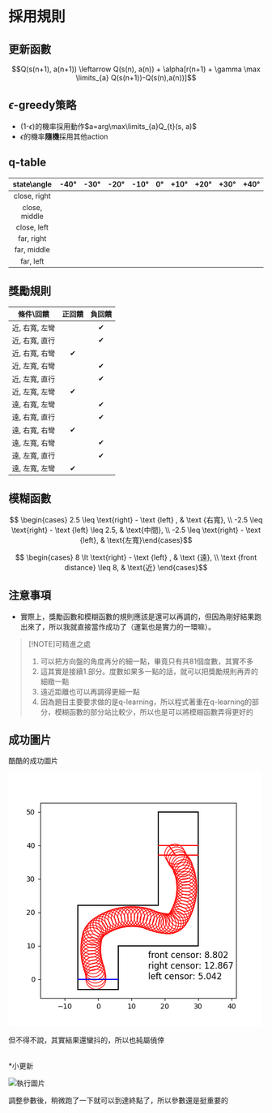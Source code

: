 # 採用規則

## 更新函數

$$Q(s(n+1), a(n+1)) \leftarrow Q(s(n), a(n)) + \alpha[r(n+1) + \gamma \max \limits_{a} Q(s(n+1))-Q(s(n),a(n))]$$

##  $\epsilon$-greedy策略

* (1-$\epsilon$)的機率採用動作$a=arg\max\limits_{a}Q_{t}(s, a)$
* $\epsilon$的機率**隨機**採用其他action


## q-table

|   state\angle    | -40° | -30° | -20° | -10° | 0°  | +10° | +20° | +30° | +40° |
|   :---------:    | ---- | ---- | ---- | ---- | --- | ---- | ---- | ---- | ---- |
|   close, right   |      |      |      |      |     |      |      |      |      |
|   close, middle  |      |      |      |      |     |      |      |      |      |
|    close, left   |      |      |      |      |     |      |      |      |      |
|    far, right    |      |      |      |      |     |      |      |      |      |
|    far, middle   |      |      |      |      |     |      |      |      |      |
|     far, left    |      |      |      |      |     |      |      |      |      |




 
## 獎勵規則

|   條件\回饋    |  正回饋  |  負回饋  |
|  :---------:   |  :----:  |  :----:  |
| 近, 右寬, 左彎 |          | &#10004; |
| 近, 右寬, 直行 |          | &#10004; |
| 近, 右寬, 右彎 | &#10004; |          |
| 近, 左寬, 右彎 |          | &#10004; |
| 近, 左寬, 直行 |          | &#10004; |
| 近, 左寬, 左彎 | &#10004; |          |
| 遠, 右寬, 左彎 |          | &#10004; |
| 遠, 右寬, 直行 |          | &#10004; |
| 遠, 右寬, 右彎 | &#10004; |          |
| 遠, 左寬, 右彎 |          | &#10004; |
| 遠, 左寬, 直行 |          | &#10004; |
| 遠, 左寬, 左彎 | &#10004; |          |


## 模糊函數

$$ \begin{cases} 2.5 \leq  \text{right} - \text {left} , & \text {右寬}, \\ -2.5 \leq \text{right} - \text {left} \leq 2.5, & \text{中間},  \\  -2.5 \leq  \text{right} - \text {left}, & \text{左寬}\end{cases}$$

$$ \begin{cases} 8 \lt  \text{right} - \text {left} , & \text {遠}, \\ \text {front distance} \leq 8, & \text{近} \end{cases}$$

## 注意事項

* 實際上，獎勵函數和模糊函數的規則應該是還可以再調的，但因為剛好結果跑出來了，所以我就直接當作成功了（運氣也是實力的一環嘛）。


> [!NOTE]可精進之處
> 1. 可以把方向盤的角度再分的細一點，畢竟只有共81個度數，其實不多
> 2. 這其實是接續1.部分。度數如果多一點的話，就可以把獎勵規則再弄的細緻一點
> 3. 遠近距離也可以再調得更細一點
> 4. 因為題目主要要求做的是q-learning，所以程式著重在q-learning的部分，模糊函數的部分站比較少，所以也是可以將模糊函數弄得更好的

## 成功圖片

酷酷的成功圖片

![執行圖片](./photo/success_fig.png)

但不得不說，其實結果還蠻抖的，所以也純屬僥倖
<br/>
<br/>

\*小更新

![執行圖片](./photo/success_fig_1.png)

調整參數後，稍微跑了一下就可以到達終點了，所以參數還是挺重要的